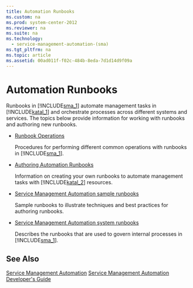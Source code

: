 ```yaml
---
title: Automation Runbooks
ms.custom: na
ms.prod: system-center-2012
ms.reviewer: na
ms.suite: na
ms.technology: 
  - service-management-automation-(sma)
ms.tgt_pltfrm: na
ms.topic: article
ms.assetid: 00ad011f-f02c-484b-8eda-7d1d14d9f09a
---
```

# Automation Runbooks
Runbooks in [!INCLUDE[sma_1](../../includes/sma_1_md.md)] automate management tasks in [!INCLUDE[katal_1](../../includes/katal_1_md.md)] and orchestrate processes across different systems and services. The topics below provide information for working with runbooks and authoring new runbooks.

-   [Runbook Operations](Runbook-Operations.md)

    Procedures for performing different common operations with runbooks in [!INCLUDE[sma_1](../../includes/sma_1_md.md)].

-   [Authoring Automation Runbooks](Authoring-Automation-Runbooks.md)

    Information on creating your own runbooks to automate management tasks with [!INCLUDE[katal_2](../../includes/katal_2_md.md)] resources.

-   [Service Management Automation sample runbooks](Service-Management-Automation-sample-runbooks.md)

    Sample runbooks to illustrate techniques and best practices for authoring runbooks.

-   [Service Management Automation system runbooks](Service-Management-Automation-system-runbooks.md)

    Describes the runbooks that are used to govern internal processes in [!INCLUDE[sma_1](../../includes/sma_1_md.md)].

## See Also
[Service Management Automation](../Service-Management-Automation.md)
[Service Management Automation Developer's Guide](http://go.microsoft.com/fwlink/?LinkId=398741)


